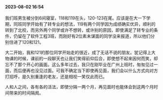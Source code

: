 #### 2023-08-02 16:54

​		我们班男生被分到6间寝室，118和119在头，120-123在尾。应该是在大一下学期，同班同学开始有了转专业的想法，119有两个同学因为成绩确实优异，顺利的转到了北校，而另外两个同学或许不想转，或许别的原因，即使满足了转专业的条件，仍留在了软件工程3班，而刚好有2位素未谋面的同学没来报道，所以他们分别住进了120和121。

​		大二开始，我和121的那位同学开始走的很近，成了无话不说的朋友。犹记得上大物课的时候，课前的一段聊天也让我们笑得前仰后合，即使想不起来因何而笑，却忘不了那个开心的画面。这么多年过去，我只在刚毕业在广州上班时，匆匆见过一面，而后便再也没见过面。可我不确定当下即使再见面，我们会以什么方式向对方打招呼，是久别重逢的老友，还是相视一笑仅此而已。

​		人和人之间，各有各的活法，即使分隔一两个月，再见面时也能体会到这两个月时间带来的时间隔阂。